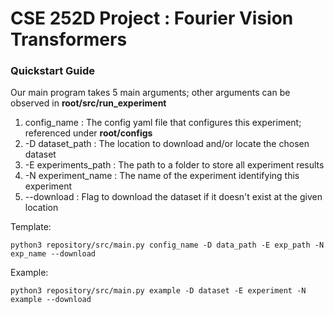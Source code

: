 # CSE 252D Project : Fourier Vision Transformers

### Quickstart Guide

Our main program takes 5 main arguments; other arguments can be observed in **root/src/run_experiment**
1. config_name : The config yaml file that configures this experiment; referenced under **root/configs**
2. -D dataset_path : The location to download and/or locate the chosen dataset
3. -E experiments_path : The path to a folder to store all experiment results
4. -N experiment_name : The name of the experiment identifying this experiment
5. --download : Flag to download the dataset if it doesn't exist at the given location 

Template:

    python3 repository/src/main.py config_name -D data_path -E exp_path -N exp_name --download

Example:

    python3 repository/src/main.py example -D dataset -E experiment -N example --download
